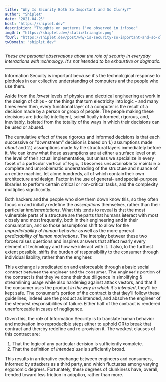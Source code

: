 ```yaml
---
title: "Why Is Security Both So Important and So Clunky?"
author: "Shiplet"
date: "2021-04-26"
host: "https://shiplet.dev"
description: "Thoughts on patterns I've observed in infosec"
imgUrl: "https://shiplet.dev/static/triangle.png"
fbUrl: "https://shiplet.dev/post/why-is-security-so-important-and-so-clunky"
twDomain: "shiplet.dev"
---
```


_These are personal observations about the role of security in everyday interactions with technology. It's not intended_
_to be exhaustive or dogmatic._

---

Information Security is important because it's the technological response to plotholes in our collective understanding of computers and the people who use them.

Aside from the _lowest_ levels of physics and electrical engineering at work in the design of chips - or
the things that turn electricity into logic - and many times even then, every functional layer of a computer is the result of a decision
made by a person or group of people. The people making these decisions are (ideally) intelligent, scientifically informed,
rigorous, and, inevitably, isolated from the totality of the ways in which their decisions can be used or abused.

The cumulative effect of these rigorous and informed decisions is that each successive or "downstream" decision is based on 1.) assumptions
made _about_ and 2.) assumptions made _by_ the structural layers immediately before it. We can know what those assumptions are at either
a surface level or at the level of their actual implementation, but unless we specialize in every facet of a particular
vertical of logic, it becomes unsustainable to maintain a complete and unproblematic understanding of the structure and
nuance of an entire machine, let alone hundreds, all of which contain their own architecture and design. Factor in the use of 
general- and special-purpose libraries to perform certain critical or non-critical tasks, and the complexity multiplies
significantly.

Both hackers and the people who slow them down know this, so they often focus on and initially redefine the _assumptions_ themselves, 
rather than their particular _implementations_. What this tends to reveal is that the most vulnerable
parts of a structure are the parts that humans interact with most closely and most frequently, both in their engineering and in their consumption, 
and so those assumptions shift to allow for the _unpredictability of human behavior_ as well as the more general
_predictability of human motivations_. The interplay between these two forces raises questions and inspires answers
that affect nearly every element of technology and how we interact with it. It also, to the furthest extent possible,
shifts the burden of responsibility to the consumer through individual liability, rather than the engineer.

This exchange is predicated on and enforceable through a basic social contract between the engineer and the consumer. 
The engineer's portion of the contract is that they've done their due diligence in simplifying & streamlining 
usage while also hardening against attack vectors, and that if the consumer uses the product _in the way in which it's intended_, 
they'll be kept safe. The consumer's portion of the contract is that they'll follow these guidelines, indeed use the product as intended, 
and absolve the engineer of the steepest responsibilities of failure. Either half of the contract is rendered unenforceable in cases 
of negligence.

Given this, the role of Information Security is to translate human behavior and motivation into reproducible steps either to
uphold OR to break that contract and thereby redefine and re-provision it. The weakest clauses of this contract are: 

  1. That the logic of any particular decision is sufficiently complete.
  2. That the definition of _intended use_ is sufficiently broad.

This results in an iterative exchange between engineers and consumers, informed by attackers as a third party, and which
fluctuates among varying ergonomic degrees. Fortunately, these degrees of clunkiness have, overall, trended toward less 
friction in adoption, rather than more.